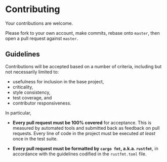 # Contributing

Your contributions are welcome.

Please fork to your own account, make commits, rebase onto `master`, then open
a pull request against `master`.

## Guidelines

Contributions will be accepted based on a number of criteria, including but not
necessarily limited to:

- usefulness for inclusion in the base project,
- criticality,
- style consistency,
- test coverage, and
- contributor responsiveness.

In particular,

- **Every pull request must be 100% covered** for acceptance.  This is measured
  by automated tools and submitted back as feedback on pull requests.  Every
  line of code in the project must be executed _at least_ once in the test
  suite.

- **Every pull request must be formatted by `cargo fmt`, a.k.a. `rustfmt`**, in
  accordance with the guidelines codified in the `rustfmt.toml` file.
